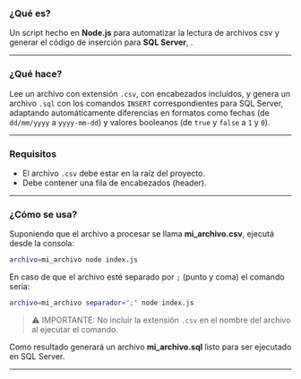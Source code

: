 ### ¿Qué es?

Un script hecho en **Node.js** para automatizar la lectura de archivos csv y generar el código de inserción para **SQL Server**, .

---

### ¿Qué hace?

Lee un archivo con extensión `.csv`, con encabezados incluídos, y genera un archivo `.sql` con los comandos `INSERT` correspondientes para SQL Server, adaptando automáticamente diferencias en formatos como fechas (de `dd/mm/yyyy` a `yyyy-mm-dd`) y valores booleanos (de `true` y `false` a `1` y `0`).

---

### Requisitos

- El archivo `.csv` debe estar en la raíz del proyecto.
- Debe contener una fila de encabezados (header).

---

### ¿Cómo se usa?

Suponiendo que el archivo a procesar se llama **mi_archivo.csv**, ejecutá desde la consola:

```bash
archivo=mi_archivo node index.js
```

En caso de que el archivo esté separado por `;` (punto y coma) el comando sería:

```bash
archivo=mi_archivo separador=";" node index.js
```

> ⚠️ IMPORTANTE: No incluir la extensión `.csv` en el nombre del archivo al ejecutar el comando.

Como resultado generará un archivo **mi_archivo.sql** listo para ser ejecutado en SQL Server.

---
